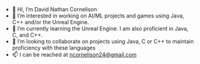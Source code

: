 - 👋 Hi, I’m David Nathan Cornelison
- 👀 I’m interested in working on AI/ML projects and games using Java, C++ and/or the Unreal Engine.
- 🌱 I’m currently learning the Unreal Engine. I am also proficient in Java, C, and C++.
- 💞️ I’m looking to collaborate on projects using Java, C or C++ to maintain proficiency with these languages
- 📫 I can be reached at ncornelison24@gmail.com

<!---
nate3323/nate3323 is a ✨ special ✨ repository because its `README.md` (this file) appears on your GitHub profile.
You can click the Preview link to take a look at your changes.
--->
